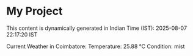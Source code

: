 # My Project

This content is dynamically generated in Indian Time (IST): 2025-08-07 22:17:20 IST


Current Weather in Coimbatore:
Temperature: 25.88 °C
Condition: mist
